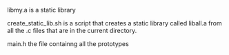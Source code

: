 libmy.a is a static library

create_static_lib.sh is a script that creates a static library called liball.a from all the .c files that are in the current directory.

main.h the file containng all the prototypes